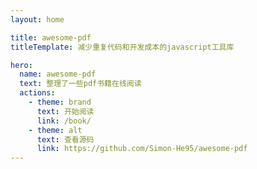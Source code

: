 ```yaml
---
layout: home

title: awesome-pdf
titleTemplate: 减少重复代码和开发成本的javascript工具库

hero:
  name: awesome-pdf
  text: 整理了一些pdf书籍在线阅读
  actions:
    - theme: brand
      text: 开始阅读
      link: /book/
    - theme: alt
      text: 查看源码
      link: https://github.com/Simon-He95/awesome-pdf
---
```

